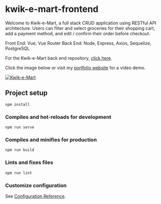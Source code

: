 # kwik-e-mart-frontend

Welcome to Kwik-e-Mart, a full stack CRUD application using RESTful API architecture. Users can filter and select groceries for their shopping cart, add a payment method, and edit / confirm their order before checkout.

Front End: Vue, Vue Router
Back End: Node, Express, Axios, Sequelize, PostgreSQL

For the Kwik-e-Mart back end repository, [click here](https://github.com/matt-violet/Kwik-E-Mart-backend).

Click the image below or visit my [portfolio website](https://matt-violet.github.io/portfolio/) for a video demo.

[![Kwik-e-Mart](https://user-images.githubusercontent.com/46619903/78856064-8803c000-79da-11ea-89af-869aaf91a085.png)](https://matt-violet.github.io/portfolio/)


## Project setup
```
npm install
```

### Compiles and hot-reloads for development
```
npm run serve
```

### Compiles and minifies for production
```
npm run build
```

### Lints and fixes files
```
npm run lint
```

### Customize configuration
See [Configuration Reference](https://cli.vuejs.org/config/).
